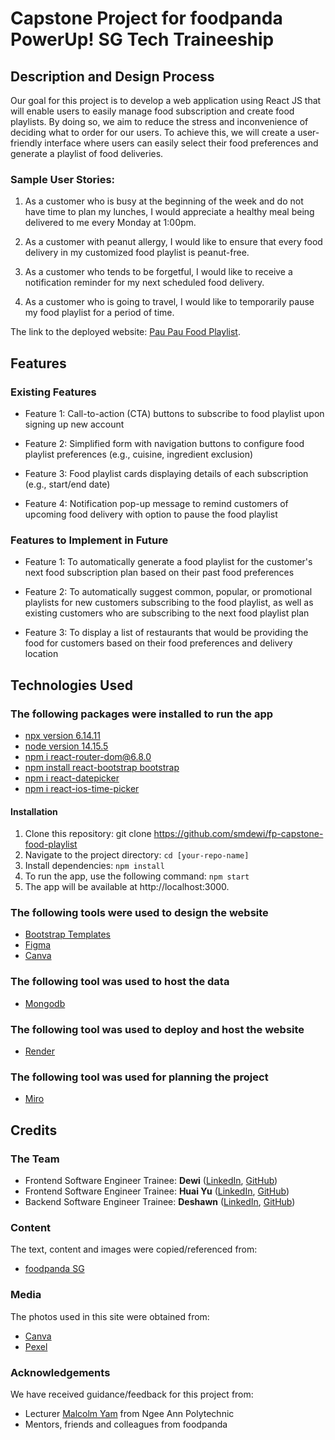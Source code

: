 # Capstone Project for foodpanda PowerUp! SG Tech Traineeship
## Description and Design Process
Our goal for this project is to develop a web application using React JS that will enable users to easily manage food subscription and create food playlists. By doing so, we aim to reduce the stress and inconvenience of deciding what to order for our users. To achieve this, we will create a user-friendly interface where users can easily select their food preferences and generate a playlist of food deliveries.

### Sample User Stories:
1. As a customer who is busy at the beginning of the week and do not have time to plan my lunches, I would appreciate a healthy meal being delivered to me every Monday at 1:00pm.
   
2. As a customer with peanut allergy, I would like to ensure that every food delivery in my customized food playlist is peanut-free.
        
3. As a customer who tends to be forgetful, I would like to receive a notification reminder for my next scheduled food delivery.
   
4. As a customer who is going to travel, I would like to temporarily pause my food playlist for a period of time.

The link to the deployed website: [Pau Pau Food Playlist](https://pau-pau-food-playlist.onrender.com/).

## Features
### Existing Features
* Feature 1: Call-to-action (CTA) buttons to subscribe to food playlist upon signing up new account  
  
* Feature 2: Simplified form with navigation buttons to configure food playlist preferences (e.g., cuisine, ingredient exclusion)
  
* Feature 3: Food playlist cards displaying details of each subscription (e.g., start/end date)
  
* Feature 4: Notification pop-up message to remind customers of upcoming food delivery with option to pause the food playlist
  
### Features to Implement in Future
* Feature 1: To automatically generate a food playlist for the customer's next food subscription plan based on their past food preferences
  
* Feature 2: To automatically suggest common, popular, or promotional playlists for new customers subscribing to the food playlist, as well as existing customers who are subscribing to the next food playlist plan

* Feature 3: To display a list of restaurants that would be providing the food for customers based on their food preferences and delivery location

## Technologies Used

### The following packages were installed to run the app
* [npx version 6.14.11](https://www.npmjs.com/package/npx)
* [node version 14.15.5](https://nodejs.org/ja/blog/release/v14.15.5)
* [npm i react-router-dom@6.8.0](https://www.npmjs.com/package/react-router-dom/v/6.8.0)  
* [npm install react-bootstrap bootstrap](https://react-bootstrap.github.io/getting-started/introduction)
* [npm i react-datepicker](https://www.npmjs.com/package/react-datepicker)
* [npm i react-ios-time-picker](https://www.npmjs.com/package/react-ios-time-picker)

#### Installation
1. Clone this repository: git clone https://github.com/smdewi/fp-capstone-food-playlist
2. Navigate to the project directory: `cd [your-repo-name]`
3. Install dependencies: `npm install`
4. To run the app, use the following command: `npm start`​
5. The app will be available at http://localhost:3000.

### The following tools were used to design the website
* [Bootstrap Templates](https://startbootstrap.com/templates)
* [Figma](https://www.figma.com/)
* [Canva](https://www.canva.com/en_gb/)

### The following tool was used to host the data
* [Mongodb](https://www.mongodb.com/)

### The following tool was used to deploy and host the website
* [Render](https://render.com/)

### The following tool was used for planning the project
* [Miro](https://miro.com/)

## Credits

### The Team
* Frontend Software Engineer Trainee: **Dewi** ([LinkedIn](https://www.linkedin.com/in/smdewi), [GitHub](https://github.com/smdewi))
* Frontend Software Engineer Trainee: **Huai Yu** ([LinkedIn](https://www.linkedin.com/in/phayhy), [GitHub](https://github.com/phayhy))
* Backend Software Engineer Trainee: **Deshawn** ([LinkedIn](https://www.linkedin.com/in/deshawn-yeo), [GitHub](https://github.com/Deetsyzb))
  
### Content
The text, content and images were copied/referenced from:
* [foodpanda SG](https://www.foodpanda.sg/)

### Media
The photos used in this site were obtained from:
* [Canva](https://www.canva.com/en_gb/)
* [Pexel](https://www.pexels.com/)

### Acknowledgements
We have received guidance/feedback for this project from:
* Lecturer [Malcolm Yam](https://sg.linkedin.com/in/malcolmyam) from Ngee Ann Polytechnic
* Mentors, friends and colleagues from foodpanda 
